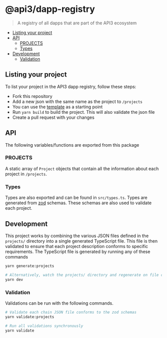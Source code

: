 # @api3/dapp-registry

> A registry of all dapps that are part of the API3 ecosystem


- [Listing your project](#listing-your-project)
- [API](#api)
  - [PROJECTS](#projects)
  - [Types](#types)
- [Development](#development)
  - [Validation](#validation)

## Listing your project

To list your project in the API3 dapp registry, follow these steps:

- Fork this repository
- Add a new json with the same name as the project to `/projects`
- You can use the [template](./projects/sample-datafeed.json) as a starting point
- Run `yarn build` to build the project. This will also validate the json file
- Create a pull request with your changes

## API

The following variables/functions are exported from this package

### PROJECTS

A static array of `Project` objects that contain all the information about each project in `/projects`.

### Types

Types are also exported and can be found in `src/types.ts`.
Types are generated from [zod](https://github.com/colinhacks/zod) schemas.
These schemas are also used to validate each project.

## Development

This project works by combining the various JSON files defined in the `projects/` directory into a single generated TypeScript file.
This file is then validated to ensure that each project description conforms to specific requirements.
The TypeScript file is generated by running any of these commands

```sh
yarn generate:projects

# Alternatively, watch the projects/ directory and regenerate on file change
yarn dev
```

### Validation

Validations can be run with the following commands.

```sh
# Validate each chain JSON file conforms to the zod schemas
yarn validate:projects

# Run all validations synchronously
yarn validate
```